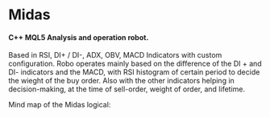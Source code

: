 # Midas
#### C++ MQL5 Analysis and operation robot.
Based in RSI, DI+ / DI-, ADX, OBV, MACD Indicators with custom configuration.
Robo operates mainly based on the difference of the DI + and DI- indicators and the MACD, with RSI histogram of certain period to decide the wieght of the buy order. Also with the other indicators helping in decision-making, at the time of sell-order, weight of order, and lifetime.

Mind map of the Midas logical: